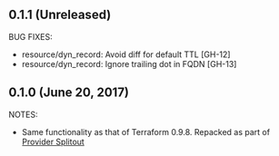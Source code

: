 ## 0.1.1 (Unreleased)

BUG FIXES:

* resource/dyn_record: Avoid diff for default TTL [GH-12]
* resource/dyn_record: Ignore trailing dot in FQDN [GH-13]

## 0.1.0 (June 20, 2017)

NOTES:

* Same functionality as that of Terraform 0.9.8. Repacked as part of [Provider Splitout](https://www.hashicorp.com/blog/upcoming-provider-changes-in-terraform-0-10/)
